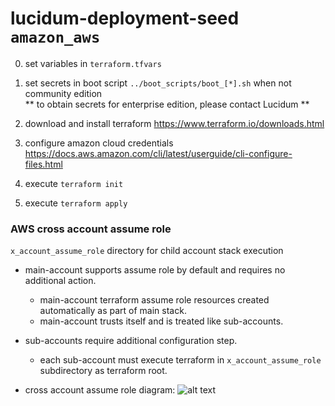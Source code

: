 # lucidum-deployment-seed `amazon_aws`

0. set variables in `terraform.tfvars`

1. set secrets in boot script `../boot_scripts/boot_[*].sh` when not community edition\
   ** to obtain secrets for enterprise edition, please contact Lucidum **

2. download and install terraform https://www.terraform.io/downloads.html

3. configure amazon cloud credentials https://docs.aws.amazon.com/cli/latest/userguide/cli-configure-files.html

4. execute `terraform init`

5. execute `terraform apply`



### AWS cross account assume role

`x_account_assume_role` directory for child account stack execution

- main-account supports assume role by default and requires no additional action.
  * main-account terraform assume role resources created automatically as part of main stack.
  * main-account trusts itself and is treated like sub-accounts.

- sub-accounts require additional configuration step.
  * each sub-account must execute terraform in `x_account_assume_role` subdirectory as terraform root.

- cross account assume role diagram:
![alt text](https://github.com/LucidumInc/lucidum-deployment-seed/blob/master/assume-role.jpg?raw=true)
